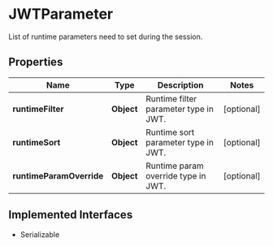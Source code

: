 

# JWTParameter

List of runtime parameters need to set during the session.

## Properties

| Name | Type | Description | Notes |
|------------ | ------------- | ------------- | -------------|
|**runtimeFilter** | **Object** | Runtime filter parameter type in JWT. |  [optional] |
|**runtimeSort** | **Object** | Runtime sort parameter type in JWT. |  [optional] |
|**runtimeParamOverride** | **Object** | Runtime param override type in JWT. |  [optional] |


## Implemented Interfaces

* Serializable


